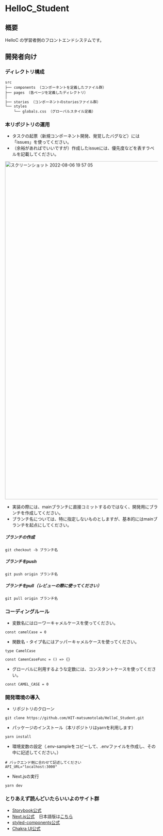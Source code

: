 # HelloC_Student

## 概要

HelloC の学習者側のフロントエンドシステムです。

## 開発者向け

### ディレクトリ構成
```
src
├── components （コンポーネントを定義したファイル群）
├── pages （各ページを定義したディレクトリ）
│   
├── stories （コンポーネントのstoriesファイル群）
└── styles
    └── globals.css （グローバルスタイル定義）
```

### 本リポジトリの運用
- タスクの起票（新規コンポーネント開発、発覚したバグなど）には「issues」を使ってください。
- （余裕があればでいいですが）作成したissueには、優先度などを表すラベルを記載してください。
<img width="1115" alt="スクリーンショット 2022-08-06 19 57 05" src="https://user-images.githubusercontent.com/65604109/183246039-c8475c1c-8dcd-4544-9866-ebe839efcc90.png">

- 実装の際には、mainブランチに直接コミットするのではなく、開発用にブランチを作成してください。
- ブランチ名については、特に指定しないものとしますが、基本的にはmainブランチを起点にしてください。

##### ブランチの作成
```
git checkout -b ブランチ名
```

##### ブランチをpush
```
git push origin ブランチ名
```

##### ブランチをpull（レビューの際に使ってください）
```
git pull origin ブランチ名
```

### コーディングルール

- 変数名にはローワーキャメルケースを使ってください。
```
const camelCase = 0
```
- 関数名・タイプ名にはアッパーキャメルケースを使ってください。
```
type CamelCase

const CamenCaseFunc = () => {}
```
- グローバルに利用するような定数には、コンスタントケースを使ってください。
```
const CAMEL_CASE = 0
```

### 開発環境の導入
- リポジトリのクローン
```
git clone https://github.com/HIT-matsumotolab/HelloC_Student.git
```

- パッケージのインストール（本リポジトリはyarnを利用します）
```
yarn install
```

- 環境変数の設定（.env-sampleをコピーして、.envファイルを作成し、その中に記述してください。）
```
# バックエンド側に合わせて記述してください
API_URL="localhost:3000"
```

- Next.jsの実行
```
yarn dev
```

### とりあえず読んどいたらいいよのサイト群
- [Storybook公式](https://storybook.js.org/)
- [Next.js公式](https://nextjs.org/)　日本語版は[こちら](https://nextjs-ja-translation-docs.vercel.app/)
- [styled-components公式](https://styled-components.com/)
- [Chakra UI公式](https://chakra-ui.com/)
